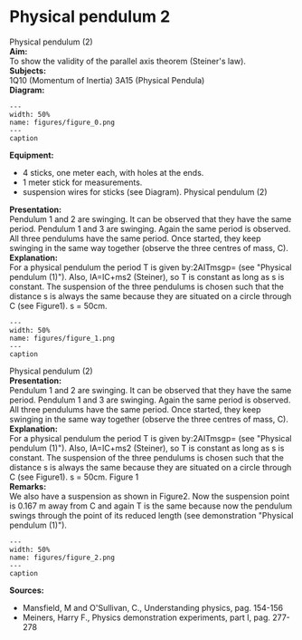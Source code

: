 # Physical pendulum  2  
 Physical pendulum (2)   
<b> Aim: </b>  
 To show the validity of the parallel axis theorem (Steiner's law).    
<b> Subjects: </b>  
 1Q10 (Momentum of Inertia) 3A15 (Physical Pendula)   
<b> Diagram: </b>  
   
```{figure} figures/figure_0.png  
---  
width: 50%  
name: figures/figure_0.png  
---  
caption  
``` 
      
<b> Equipment: </b>  
 
 *  4 sticks, one meter each, with holes at the ends. 
 *  1 meter stick for measurements. 
 *  suspension wires for sticks (see Diagram). Physical pendulum (2)
    
<b> Presentation: </b>  
 Pendulum 1 and 2 are swinging. It can be observed that they have the same period. Pendulum 1 and 3 are swinging. Again the same period is observed.  All three pendulums have the same period. Once started, they keep swinging in the same way together (observe the three centres of mass, C).    
<b> Explanation: </b>  
 For a physical pendulum the period T is given by:2AITmsgp= (see "Physical pendulum (1)"). Also, IA=IC+ms2 (Steiner), so T is constant as long as s is constant. The suspension of the three pendulums is chosen such that the distance s is always the same because they are situated on a circle through C (see Figure1). s = 50cm.     
```{figure} figures/figure_1.png  
---  
width: 50%  
name: figures/figure_1.png  
---  
caption  
``` 
 Physical pendulum (2)    
<b> Presentation: </b>  
 Pendulum 1 and 2 are swinging. It can be observed that they have the same period. Pendulum 1 and 3 are swinging. Again the same period is observed.  All three pendulums have the same period. Once started, they keep swinging in the same way together (observe the three centres of mass, C).    
<b> Explanation: </b>  
 For a physical pendulum the period T is given by:2AITmsgp= (see "Physical pendulum (1)"). Also, IA=IC+ms2 (Steiner), so T is constant as long as s is constant. The suspension of the three pendulums is chosen such that the distance s is always the same because they are situated on a circle through C (see Figure1). s = 50cm.    Figure 1   
<b> Remarks: </b>  
 We also have a suspension as shown in Figure2. Now the suspension point is 0.167 m away from C and again T is the same because now the pendulum swings through the point of its reduced length (see demonstration "Physical pendulum (1)").     
```{figure} figures/figure_2.png  
---  
width: 50%  
name: figures/figure_2.png  
---  
caption  
``` 
   
<b> Sources: </b>  
 
 *  Mansfield, M and O'Sullivan, C., Understanding physics, pag. 154-156 
 *  Meiners, Harry F., Physics demonstration experiments, part I, pag. 277-278
  